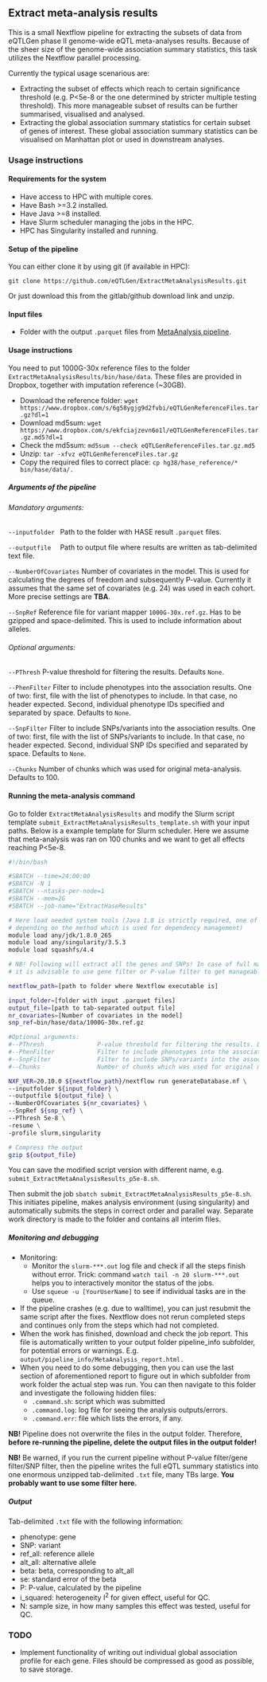 ## Extract meta-analysis results

This is a small Nextflow pipeline for extracting the subsets of data from eQTLGen phase II genome-wide eQTL meta-analyses results. Because of the sheer size of the genome-wide association summary statistics, this task utilizes the Nextflow parallel processing.

Currently the typical usage scenarious are:

- Extracting the subset of effects which reach to certain significance threshold (e.g. P<5e-8 or the one determined by stricter multiple testing threshold). This more manageable subset of results can be further summarised, visualised and analysed.
- Extracting the global association summary statistics for certain subset of genes of interest. These global association summary statistics can be visualised on Manhattan plot or used in downstream analyses.

### Usage instructions

#### Requirements for the system

- Have access to HPC with multiple cores.
- Have Bash >=3.2 installed.
- Have Java >=8 installed.
- Have Slurm scheduler managing the jobs in the HPC.
- HPC has Singularity installed and running.

#### Setup of the pipeline
You can either clone it by using git (if available in HPC):

`git clone https://github.com/eQTLGen/ExtractMetaAnalysisResults.git`

Or just download this from the gitlab/github download link and unzip.

#### Input files

- Folder with the output `.parquet` files from [MetaAnalysis pipeline](https://github.com/eQTLGen/MetaAnalysis).

#### Usage instructions

You need to put 1000G-30x reference files to the folder `ExtractMetaAnalysisResults/bin/hase/data`. These files are provided in Dropbox, together with imputation reference (~30GB).

- Download the reference folder: `wget https://www.dropbox.com/s/6g58ygjg9d2fvbi/eQTLGenReferenceFiles.tar.gz?dl=1`
- Download md5sum: `wget https://www.dropbox.com/s/ekfciajzevn6o1l/eQTLGenReferenceFiles.tar.gz.md5?dl=1`
- Check the md5sum: `md5sum --check eQTLGenReferenceFiles.tar.gz.md5`
- Unzip: `tar -xfvz eQTLGenReferenceFiles.tar.gz`
- Copy the required files to correct place: `cp hg38/hase_reference/* bin/hase/data/.`

##### Arguments of the pipeline

###### Mandatory arguments:

`--inputfolder `    Path to the folder with HASE result `.parquet` files.

`--outputfile  `    Path to output file where results are written as tab-delimited text file.

`--NumberOfCovariates`  Number of covariates in the model. This is used for calculating the degrees of freedom and subsequently P-value. Currently it assumes that the same set of covariates (e.g. 24) was used in each cohort. More precise settings are **TBA**.

`--SnpRef`  Reference file for variant mapper `1000G-30x.ref.gz`. Has to be gzipped and space-delimited. This is used to include information about alleles.

###### Optional arguments:

`--PThresh` P-value threshold for filtering the results. Defaults `None`.

`--PhenFilter`  Filter to include phenotypes into the association results. One of two: first, file with the list of phenotypes to include. In that case, no header expected. Second, individual phenotype IDs specified and separated by space. Defaults to `None`.

`--SnpFilter`   Filter to include SNPs/variants into the association results.  One of two: first, file with the list of SNPs/variants to include. In that case, no header expected. Second, individual SNP IDs specified and separated by space. Defaults to `None`.

`--Chunks`    Number of chunks which was used for original meta-analysis. Defaults to 100.

#### Running the meta-analysis command

Go to folder `ExtractMetaAnalysisResults` and modify the Slurm script template `submit_ExtractMetaAnalysisResults_template.sh` with your input paths. Below is a example template for Slurm scheduler. Here we assume that meta-analysis was ran on 100 chunks and we want to get all effects reaching P<5e-8.

```bash
#!/bin/bash

#SBATCH --time=24:00:00
#SBATCH -N 1
#SBATCH --ntasks-per-node=1
#SBATCH --mem=2G
#SBATCH --job-name="ExtractHaseResults"

# Here load needed system tools (Java 1.8 is strictly required, one of two: singularity or conda for python 2.7 are needed,
# depending on the method which is used for dependency management)
module load any/jdk/1.8.0_265
module load any/singularity/3.5.3
module load squashfs/4.4

# NB! Following will extract all the genes and SNPs! In case of full mapping, 
# it is advisable to use gene filter or P-value filter to get manageable subset!

nextflow_path=[path to folder where Nextflow executable is]

input_folder=[folder with input .parquet files]
output_file=[path to tab-separated output file]
nr_covariates=[Number of covariates in the model]
snp_ref=bin/hase/data/1000G-30x.ref.gz

#Optional arguments:
#--PThresh               P-value threshold for filtering the results. Defaults None.
#--PhenFilter            Filter to include phenotypes into the association results. One of two: first, file with the list of phenotypes to include. In that case, no header expected. Second, individual phenotype IDs specified and separated by space. Defaults to None.
#--SnpFilter             Filter to include SNPs/variants into the association results.  One of two: first, file with the list of SNPs/variants to include. In that case, no header expected. Second, individual SNP IDs specified and separated by space. Defaults to None.
#--Chunks                Number of chunks which was used for original meta-analysis. Defaults to 100.

NXF_VER=20.10.0 ${nextflow_path}/nextflow run generateDatabase.nf \
--inputfolder ${input_folder} \
--outputfile ${output_file} \
--NumberOfCovariates ${nr_covariates} \
--SnpRef ${snp_ref} \
--PThresh 5e-8 \
-resume \
-profile slurm,singularity

# Compress the output
gzip ${output_file}
```

You can save the modified script version with different name, e.g. `submit_ExtractMetaAnalysisResults_p5e-8.sh`.

Then submit the job `sbatch submit_ExtractMetaAnalysisResults_p5e-8.sh`. This initiates pipeline, makes analysis environment (using singularity) and automatically submits the steps in correct order and parallel way. Separate work directory is made to the folder and contains all interim files.

##### Monitoring and debugging

- Monitoring:
  - Monitor the `slurm-***.out` log file and check if all the steps finish without error. Trick: command `watch tail -n 20 slurm-***.out` helps you to interactively monitor the status of the jobs.
  - Use `squeue -u [YourUserName]` to see if individual tasks are in the queue.
- If the pipeline crashes (e.g. due to walltime), you can just resubmit the same script after the fixes. Nextflow does not rerun completed steps and continues only from the steps which had not completed.
- When the work has finished, download and check the job report. This file is automatically written to your output folder pipeline_info subfolder, for potential errors or warnings. E.g. `output/pipeline_info/MetaAnalysis_report.html.`
- When you need to do some debugging, then you can use the last section of aforementioned report to figure out in which subfolder from work folder the actual step was run. You can then navigate to this folder and investigate the following hidden files:
  - `.command.sh`: script which was submitted
  - `.command.log`: log file for seeing the analysis outputs/errors.
  - `.command.err`: file which lists the errors, if any.

**NB!** Pipeline does not overwrite the files in the output folder. Therefore, **before re-running the pipeline, delete the output files in the output folder!**

**NB!** Be warned, if you run the current pipeline without P-value filter/gene filter/SNP filter, then the pipeline writes the full eQTL summary statistics into one enormous unzipped tab-delimited `.txt` file, many TBs large. **You probably want to use some filter here.** 

##### Output

Tab-delimited `.txt` file with the following information:

- phenotype: gene
- SNP: variant
- ref_all: reference allele
- alt_all: alternative allele
- beta: beta, corresponding to alt_all
- se: standard error of the beta
- P: P-value, calculated by the pipeline
- i_squared: heterogeneity I<sup>2</sup> for given effect, useful for QC.
- N: sample size, in how many samples this effect was tested, useful for QC.

### TODO

- Implement functionality of writing out individual global association profile for each gene. Files should be compressed as good as possible, to save storage.